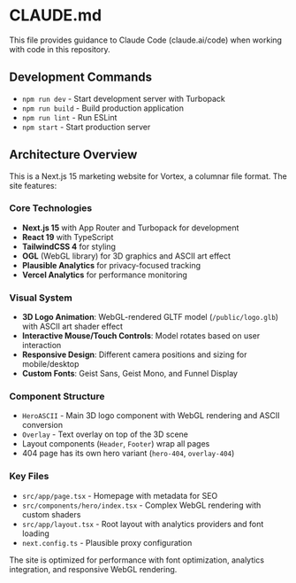 # CLAUDE.md

This file provides guidance to Claude Code (claude.ai/code) when working with code in this repository.

## Development Commands

- `npm run dev` - Start development server with Turbopack
- `npm run build` - Build production application
- `npm run lint` - Run ESLint
- `npm start` - Start production server

## Architecture Overview

This is a Next.js 15 marketing website for Vortex, a columnar file format. The site features:

### Core Technologies
- **Next.js 15** with App Router and Turbopack for development
- **React 19** with TypeScript
- **TailwindCSS 4** for styling
- **OGL** (WebGL library) for 3D graphics and ASCII art effect
- **Plausible Analytics** for privacy-focused tracking
- **Vercel Analytics** for performance monitoring

### Visual System
- **3D Logo Animation**: WebGL-rendered GLTF model (`/public/logo.glb`) with ASCII art shader effect
- **Interactive Mouse/Touch Controls**: Model rotates based on user interaction
- **Responsive Design**: Different camera positions and sizing for mobile/desktop
- **Custom Fonts**: Geist Sans, Geist Mono, and Funnel Display

### Component Structure
- `HeroASCII` - Main 3D logo component with WebGL rendering and ASCII conversion
- `Overlay` - Text overlay on top of the 3D scene
- Layout components (`Header`, `Footer`) wrap all pages
- 404 page has its own hero variant (`hero-404`, `overlay-404`)

### Key Files
- `src/app/page.tsx` - Homepage with metadata for SEO
- `src/components/hero/index.tsx` - Complex WebGL rendering with custom shaders
- `src/app/layout.tsx` - Root layout with analytics providers and font loading
- `next.config.ts` - Plausible proxy configuration

The site is optimized for performance with font optimization, analytics integration, and responsive WebGL rendering.